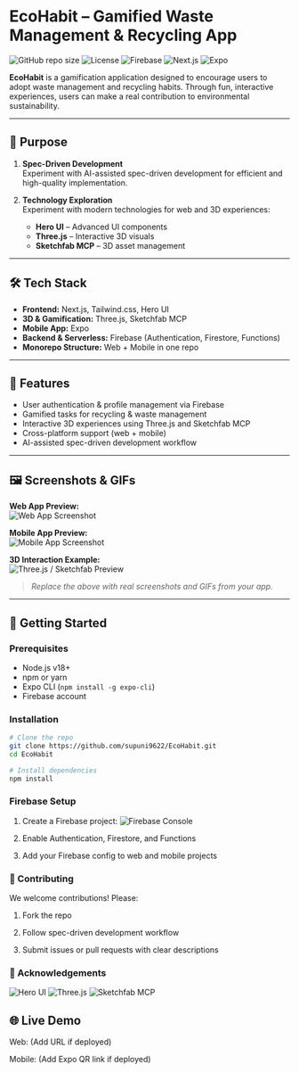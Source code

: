 # EcoHabit – Gamified Waste Management & Recycling App

![GitHub repo size](https://img.shields.io/github/repo-size/supuni9622/EcoHabit)
![License](https://img.shields.io/github/license/supuni9622/EcoHabit)
![Firebase](https://img.shields.io/badge/Firebase-FFCA28?style=flat&logo=firebase&logoColor=white)
![Next.js](https://img.shields.io/badge/Next.js-000000?style=flat&logo=next.js&logoColor=white)
![Expo](https://img.shields.io/badge/Expo-000020?style=flat&logo=expo&logoColor=white)

**EcoHabit** is a gamification application designed to encourage users to adopt waste management and recycling habits. Through fun, interactive experiences, users can make a real contribution to environmental sustainability.

---

## 🎯 Purpose

1. **Spec-Driven Development**  
   Experiment with AI-assisted spec-driven development for efficient and high-quality implementation.

2. **Technology Exploration**  
   Experiment with modern technologies for web and 3D experiences:  
   - **Hero UI** – Advanced UI components  
   - **Three.js** – Interactive 3D visuals  
   - **Sketchfab MCP** – 3D asset management  

---

## 🛠 Tech Stack

- **Frontend:** Next.js, Tailwind.css, Hero UI  
- **3D & Gamification:** Three.js, Sketchfab MCP  
- **Mobile App:** Expo  
- **Backend & Serverless:** Firebase (Authentication, Firestore, Functions)  
- **Monorepo Structure:** Web + Mobile in one repo  

---

## 🌟 Features

- User authentication & profile management via Firebase  
- Gamified tasks for recycling & waste management  
- Interactive 3D experiences using Three.js and Sketchfab MCP  
- Cross-platform support (web + mobile)  
- AI-assisted spec-driven development workflow  

---

## 🖼 Screenshots & GIFs

**Web App Preview:**  
![Web App Screenshot](./assets/screenshots/web-screenshot.png)  

**Mobile App Preview:**  
![Mobile App Screenshot](./assets/screenshots/mobile-screenshot.png)  

**3D Interaction Example:**  
![Three.js / Sketchfab Preview](./assets/screenshots/3d-preview.gif)  

> *Replace the above with real screenshots and GIFs from your app.*

---

## 🚀 Getting Started

### Prerequisites

- Node.js v18+  
- npm or yarn  
- Expo CLI (`npm install -g expo-cli`)  
- Firebase account  

### Installation

```bash
# Clone the repo
git clone https://github.com/supuni9622/EcoHabit.git
cd EcoHabit

# Install dependencies
npm install

```

### Firebase Setup

1. Create a Firebase project: ![Firebase Console](https://console.firebase.google.com/?pli=1) 

2. Enable Authentication, Firestore, and Functions

3. Add your Firebase config to web and mobile projects

### 🤝 Contributing

We welcome contributions! Please:

1. Fork the repo

2. Follow spec-driven development workflow

3. Submit issues or pull requests with clear descriptions

### 🙏 Acknowledgements

![Hero UI](https://www.heroui.com/) 
![Three.js](https://threejs.org/) 
![Sketchfab MCP](https://mcp.so/server/sketchfab-mcp-server) 

## 🌐 Live Demo

Web: (Add URL if deployed)

Mobile: (Add Expo QR link if deployed)

